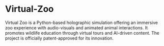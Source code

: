 # Virtual-Zoo
Virtual Zoo is a Python-based holographic simulation offering an immersive zoo experience with audio-visuals and animated animal interactions. It promotes wildlife education through virtual tours and AI-driven content. The project is officially patent-approved for its innovation.
